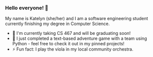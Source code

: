 ### Hello everyone! 👋

My name is Katelyn (she/her) and I am a software engineering student currently finishing my degree in Computer Science.

- 🌱 I'm currently taking CS 467 and will be graduating soon!
- 🔭 I just completed a text-based adventure game with a team using Python - feel free to check it out in my pinned projects!
- ⚡ Fun fact: I play the viola in my local community orchestra.
